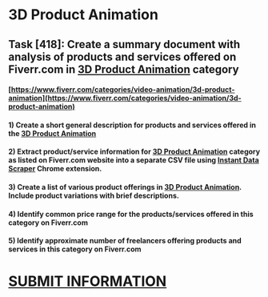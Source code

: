# 3D Product Animation
## Task [418]: Create a summary document with analysis of products and services offered on Fiverr.com in [3D Product Animation](https://www.fiverr.com/categories/video-animation/3d-product-animation) category
#### [https://www.fiverr.com/categories/video-animation/3d-product-animation](https://www.fiverr.com/categories/video-animation/3d-product-animation)
#### 1) Create a short general description for products and services offered in the [3D Product Animation](https://www.fiverr.com/categories/video-animation/3d-product-animation)
#### 2) Extract product/service information for [3D Product Animation](https://www.fiverr.com/categories/video-animation/3d-product-animation) category as listed on Fiverr.com website into a separate CSV file using [Instant Data Scraper](https://chrome.google.com/webstore/detail/instant-data-scraper/ofaokhiedipichpaobibbnahnkdoiiah) Chrome extension.
#### 3) Create a list of various product offerings in [3D Product Animation](https://www.fiverr.com/categories/video-animation/3d-product-animation). Include product variations with brief descriptions.
#### 4) Identify common price range for the products/services offered in this category on Fiverr.com
#### 5) Identify approximate number of freelancers offering products and services in this category on Fiverr.com

# [SUBMIT INFORMATION](https://forms.office.com/r/8AEKjkLxKG)
